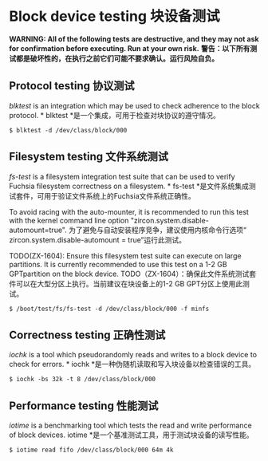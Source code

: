  
# Block device testing  块设备测试 

__WARNING: All of the following tests are destructive, and they may not ask for confirmation before executing. Run at your own risk.__ __警告：以下所有测试都是破坏性的，在执行之前它们可能不要求确认。运行风险自负。__

 
## Protocol testing  协议测试 

*blktest* is an integration which may be used to check adherence to the block protocol.  * blktest *是一个集成，可用于检查对块协议的遵守情况。

```shell
$ blktest -d /dev/class/block/000
```
 

 
## Filesystem testing  文件系统测试 

*fs-test* is a filesystem integration test suite that can be used to verify Fuchsia filesystem correctness on a filesystem. * fs-test *是文件系统集成测试套件，可用于验证文件系统上的Fuchsia文件系统正确性。

To avoid racing with the auto-mounter, it is recommended to run this test with the kernel command line option "zircon.system.disable-automount=true". 为了避免与自动安装程序竞争，建议使用内核命令行选项“ zircon.system.disable-automount = true”运行此测试。

TODO(ZX-1604): Ensure this filesystem test suite can execute on large partitions. It is currently recommended to use this test on a 1-2 GB GPTpartition on the block device. TODO（ZX-1604）：确保此文件系统测试套件可以在大型分区上执行。当前建议在块设备上的1-2 GB GPT分区上使用此测试。

```shell
$ /boot/test/fs/fs-test -d /dev/class/block/000 -f minfs
```
 

 
## Correctness testing  正确性测试 

*iochk* is a tool which pseudorandomly reads and writes to a block device to check for errors.  * iochk *是一种伪随机读取和写入块设备以检查错误的工具。

```shell
$ iochk -bs 32k -t 8 /dev/class/block/000
```
 

 
## Performance testing  性能测试 

*iotime* is a benchmarking tool which tests the read and write performance of block devices.  iotime *是一个基准测试工具，用于测试块设备的读写性能。

```shell
$ iotime read fifo /dev/class/block/000 64m 4k
```
 

 

